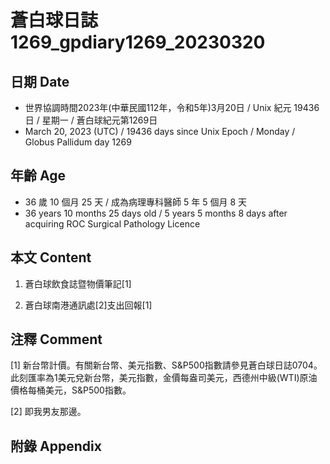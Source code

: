 [_metadata_:encoding]: - "utf-8"
[_metadata_:language]: - "zh-Hant-TW"
[_metadata_:fileformat]: - "markdown"
[_metadata_:MIME_type]: - "text/plain"
[_metadata_:markdown_version]: - "commonmark version 0.30"
[_metadata_:markdown_spec]: - "https://spec.commonmark.org/0.30/"

# 蒼白球日誌1269_gpdiary1269_20230320 #

## 日期 Date ##

* 世界協調時間2023年(中華民國112年，令和5年)3月20日 / Unix 紀元 19436 日 / 星期一 / 蒼白球紀元第1269日
* March 20, 2023 (UTC) / 19436 days since Unix Epoch / Monday / Globus Pallidum day 1269

## 年齡 Age ##

* 36 歲 10 個月 25 天 / 成為病理專科醫師 5 年 5 個月 8 天
* 36 years 10 months 25 days old / 5 years 5 months 8 days after acquiring ROC Surgical Pathology Licence

## 本文 Content ##

1. 蒼白球飲食誌暨物價筆記[1]

    
2. 蒼白球南港通訊處[2]支出回報[1]

    

## 注釋 Comment ##

[1] 新台幣計價。有關新台幣、美元指數、S&P500指數請參見蒼白球日誌0704。此刻匯率為1美元兌新台幣，美元指數，金價每盎司美元，西德州中級(WTI)原油價格每桶美元，S&P500指數。


[2] 即我男友那邊。



## 附錄 Appendix ##

